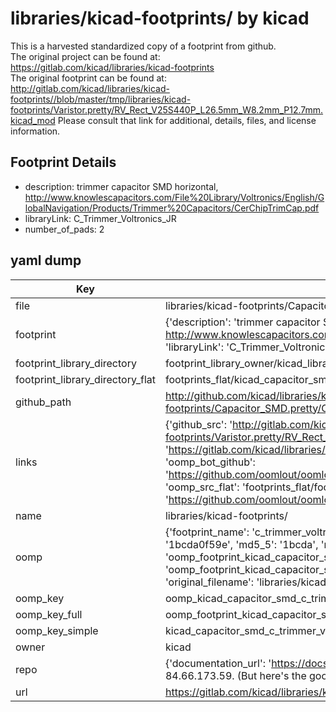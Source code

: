 # libraries/kicad-footprints/ by kicad  
This is a harvested standardized copy of a footprint from github.  
The original project can be found at:  
https://gitlab.com/kicad/libraries/kicad-footprints  
The original footprint can be found at:
http://gitlab.com/kicad/libraries/kicad-footprints//blob/master/tmp/libraries/kicad-footprints/Varistor.pretty/RV_Rect_V25S440P_L26.5mm_W8.2mm_P12.7mm.kicad_mod
Please consult that link for additional, details, files, and license information.  
## Footprint Details
* description: trimmer capacitor SMD horizontal, http://www.knowlescapacitors.com/File%20Library/Voltronics/English/GlobalNavigation/Products/Trimmer%20Capacitors/CerChipTrimCap.pdf  
* libraryLink: C_Trimmer_Voltronics_JR  
* number_of_pads: 2  
## yaml dump  
| Key | Value |  
| --- | --- |  
| file | libraries/kicad-footprints/Capacitor_SMD.pretty/C_Trimmer_Voltronics_JR.kicad_mod |  
| footprint | {'description': 'trimmer capacitor SMD horizontal, http://www.knowlescapacitors.com/File%20Library/Voltronics/English/GlobalNavigation/Products/Trimmer%20Capacitors/CerChipTrimCap.pdf', 'libraryLink': 'C_Trimmer_Voltronics_JR', 'number_of_pads': 2} |  
| footprint_library_directory | footprint_library_owner/kicad_libraries/kicad-footprints/ |  
| footprint_library_directory_flat | footprints_flat/kicad_capacitor_smd_c_trimmer_voltronics_jr/working |  
| github_path | http://github.com/kicad/libraries/kicad-footprints//blob/master/tmp/libraries/kicad-footprints/Capacitor_SMD.pretty/C_Trimmer_Voltronics_JR.kicad_mod |  
| links | {'github_src': 'http://gitlab.com/kicad/libraries/kicad-footprints//blob/master/tmp/libraries/kicad-footprints/Varistor.pretty/RV_Rect_V25S440P_L26.5mm_W8.2mm_P12.7mm.kicad_mod', 'github_src_repo': 'https://gitlab.com/kicad/libraries/kicad-footprints', 'oomp_bot': 'footprints/kicad_capacitor_smd_c_trimmer_voltronics_jr/working', 'oomp_bot_github': 'https://github.com/oomlout/oomlout_oomp_footprint_bot/tree/main/footprints/kicad_capacitor_smd_c_trimmer_voltronics_jr/working', 'oomp_src_flat': 'footprints_flat/footprints_flat/kicad_capacitor_smd_c_trimmer_voltronics_jr/working', 'oomp_src_flat_github': 'https://github.com/oomlout/oomlout_oomp_footprint_src/tree/main/footprints_flat/kicad_capacitor_smd_c_trimmer_voltronics_jr/working'} |  
| name | libraries/kicad-footprints/ |  
| oomp | {'footprint_name': 'c_trimmer_voltronics_jr', 'library_name': 'capacitor_smd', 'md5': '1bcda0f59e8ef4ea6b6c11e238ecd17e', 'md5_10': '1bcda0f59e', 'md5_5': '1bcda', 'md5_6': '1bcda0', 'oomp_key': 'oomp_kicad_capacitor_smd_c_trimmer_voltronics_jr', 'oomp_key_extra': 'oomp_footprint_kicad_capacitor_smd_c_trimmer_voltronics_jr', 'oomp_key_full': 'oomp_footprint_kicad_capacitor_smd_c_trimmer_voltronics_jr_1bcda0', 'oomp_key_simple': 'kicad_capacitor_smd_c_trimmer_voltronics_jr', 'original_filename': 'libraries/kicad-footprints/Capacitor_SMD.pretty/C_Trimmer_Voltronics_JR.kicad_mod', 'owner_name': 'kicad'} |  
| oomp_key | oomp_kicad_capacitor_smd_c_trimmer_voltronics_jr |  
| oomp_key_full | oomp_footprint_kicad_capacitor_smd_c_trimmer_voltronics_jr |  
| oomp_key_simple | kicad_capacitor_smd_c_trimmer_voltronics_jr |  
| owner | kicad |  
| repo | {'documentation_url': 'https://docs.github.com/rest/overview/resources-in-the-rest-api#rate-limiting', 'message': "API rate limit exceeded for 84.66.173.59. (But here's the good news: Authenticated requests get a higher rate limit. Check out the documentation for more details.)"} |  
| url | https://gitlab.com/kicad/libraries/kicad-footprints |  

